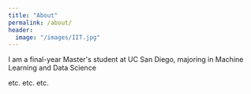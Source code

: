 ```yaml
---
title: "About"
permalink: /about/
header:
  image: "/images/IIT.jpg"
---
```


I am a final-year Master's student at UC San Diego, majoring in Machine Learning and Data Science

etc. etc. etc.

